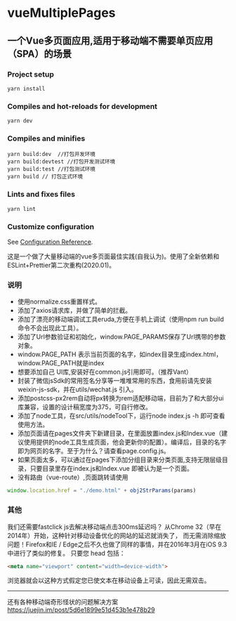 # vueMultiplePages

## 一个Vue多页面应用,适用于移动端不需要单页应用（SPA）的场景

### Project setup
```
yarn install
```

### Compiles and hot-reloads for development
```
yarn dev
```

### Compiles and minifies
```
yarn build:dev  //打包开发环境
yarn build:devtest //打包开发测试环境
yarn build:test //打包测试环境
yarn build // 打包正式环境
```

### Lints and fixes files
```
yarn lint
```

### Customize configuration
See [Configuration Reference](https://cli.vuejs.org/config/).

这是一个做了大量移动端的vue多页面最佳实践(自我认为)。使用了全新依赖和ESLint+Prettier第二次重构(2020.01)。

### 说明
* 使用normalize.css重置样式。
* 添加了axios请求库，并做了简单的拦截。
* 添加了漂亮的移动端调试工具eruda,方便在手机上调试（使用npm run build命令不会出现此工具）。
* 添加了Url参数验证和初始化，window.PAGE_PARAMS保存了Url携带的参数对象。
* window.PAGE_PATH 表示当前页面的名字，如index目录生成index.html，window.PAGE_PATH就是index
* 想要添加自己 UI库,安装好在common.js引用即可。（推荐Vant）
* 封装了微信jsSdk的常用签名分享等一堆堆常用的东西，食用前请先安装weixin-js-sdk，并在utils/wechat.js 引入。
* 添加postcss-px2rem自动将px转换为rem适配移动端，目前为了和大部分ui库兼容，设置的设计稿宽度为375，可自行修改。
* 添加了node工具，在src/utils/nodeTool下，运行node index.js -h 即可查看使用方法。
* 添加页面请在pages文件夹下新建目录，在里面放置index.js和Index.vue（建议使用提供的node工具生成页面，他会更新你的配置）。编译后，目录的名字即为网页的名字。至于为什么？请查看page.config.js。
* 如果页面太多，可以通过在pages下添加分组目录来分类页面,支持无限层级目录，只要目录里存在index.js和Index.vue 即被认为是一个页面。
* 没有路由（vue-route）,页面跳转请使用
```javascript
window.location.href = "./demo.html" + obj2StrParams(params)
```


### 其他
我们还需要fastclick js去解决移动端点击300ms延迟吗？
从Chrome 32（早在2014年）开始，这种针对移动设备优化的网站的延迟就消失了，
而无需消除缩放问题！Firefox和IE / Edge之后不久也做了同样的事情，并在2016年3月在iOS 9.3中进行了类似的修复。
只要您 head 包括：
```html
<meta name="viewport" content="width=device-width">
```
浏览器就会以这种方式假定您已使文本在移动设备上可读，因此无需双击。

---
还有各种移动端奇形怪状的问题解决方案
https://juejin.im/post/5d6e1899e51d453b1e478b29
